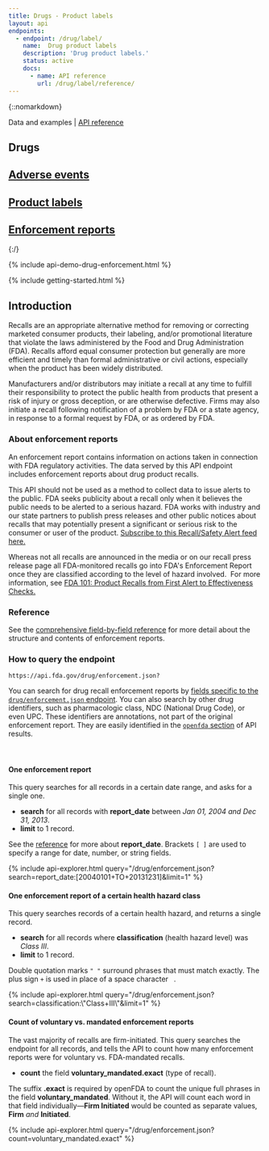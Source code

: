 ```yaml
---
title: Drugs - Product labels
layout: api
endpoints:
  - endpoint: /drug/label/
    name:  Drug product labels
    description: 'Drug product labels.'
    status: active
    docs:
      - name: API reference
        url: /drug/label/reference/
---
```

{::nomarkdown}
<section class="content-heading api {% if page.cover %}cover{% endif %}" style="background-image:url('{{ site.baseurl }}/assets/img/{{ page.cover }}');">
  <div class="content-heading-text">
    <div class="content-heading-title">
      Data and examples | <a href="{{ site.baseurl }}/drug/label/reference/">API reference</a>
    </div>
    <h1>Drugs</h1>
  </div>
</section>

<div class="row tabs">
  <div class="col-sm-4 tab"><h2><a href="{{ site.baseurl }}/drug/event/">Adverse events</a></h2></div>
  <div class="col-sm-4 tab selected"><h2><a href="#">Product labels</a></h2></div>
  <div class="col-sm-4 tab"><h2><a href="{{ site.baseurl }}/drug/enforcement/">Enforcement reports</a></h2></div>
</div>
{:/}

<section id="endpoint">

{% include api-demo-drug-enforcement.html %}

{% include getting-started.html %}

## Introduction

Recalls are an appropriate alternative method for removing or correcting marketed consumer products, their labeling, and/or promotional literature that violate the laws administered by the Food and Drug Administration (FDA). Recalls afford equal consumer protection but generally are more efficient and timely than formal administrative or civil actions, especially when the product has been widely distributed.

Manufacturers and/or distributors may initiate a recall at any time to fulfill their responsibility to protect the public health from products that present a risk of injury or gross deception, or are otherwise defective. Firms may also initiate a recall following notification of a problem by FDA or a state agency, in response to a formal request by FDA, or as ordered by FDA.


### About enforcement reports

An enforcement report contains information on actions taken in connection with FDA regulatory activities. The data served by this API endpoint includes enforcement reports about drug product recalls.

This API should not be used as a method to collect data to issue alerts to the public. FDA seeks publicity about a recall only when it believes the public needs to be alerted to a serious hazard. FDA works with industry and our state partners to publish press releases and other public notices about recalls that may potentially present a significant or serious risk to the consumer or user of the product. [Subscribe to this Recall/Safety Alert feed here.](http://www.fda.gov/AboutFDA/ContactFDA/StayInformed/RSSFeeds/Recalls/rss.xml)

Whereas not all recalls are announced in the media or on our recall press release page all FDA-monitored recalls go into FDA's Enforcement Report once they are classified according to the level of hazard involved.  For more information, see [FDA 101: Product Recalls from First Alert to Effectiveness Checks.](http://www.fda.gov/ForConsumers/ConsumerUpdates/ucm049070.htm)

### Reference

See the <a href="reference/">comprehensive field-by-field reference</a> for more detail about the structure and contents of enforcement reports.

### How to query the endpoint

`https://api.fda.gov/drug/enforcement.json?`

You can search for drug recall enforcement reports by <a href="reference/">fields specific to the `drug/enforcement.json` endpoint</a>. You can also search by other drug identifiers, such as pharmacologic class, NDC (National Drug Code), or even UPC. These identifiers are annotations, not part of the original enforcement report. They are easily identified in the <a href="{{ site.baseurl }}/api/reference/#openfda-fields">`openfda` section</a> of API results.

<div class="api-explorer" style="margin-top: 7ex">
<div class="query">
<h4 class="query-title">One enforcement report</h4>
<div class="query-description">This query searches for all records in a certain date range, and asks for a single one.

 - **search** for all records with **report_date** between *Jan 01, 2004 and Dec 31, 2013*.
 - **limit** to 1 record.

See the [reference](reference/) for more about **report_date**. Brackets `[ ]` are used to specify a range for date, number, or string fields.
</div>
</div>
<div class="explorer">
{% include api-explorer.html query="/drug/enforcement.json?search=report_date:[20040101+TO+20131231]&limit=1" %}
</div>
</div>

<div class="api-explorer">
<div class="query">
<h4 class="query-title">One enforcement report of a certain health hazard class</h4>
<div class="query-description">This query searches records of a certain health hazard, and returns a single record.

 - **search** for all records where **classification** (health hazard level) was *Class III*.
 - **limit** to 1 record.

Double quotation marks `" "` surround phrases that must match exactly. The plus sign `+` is used in place of a space character ` `.
</div>
</div>
<div class="explorer">
{% include api-explorer.html query="/drug/enforcement.json?search=classification:\"Class+III\"&limit=1" %}
</div>
</div>

<div class="api-explorer">
<div class="query">
<h4 class="query-title">Count of voluntary vs. mandated enforcement reports</h4>
<div class="query-description">The vast majority of recalls are firm-initiated. This query searches the endpoint for all records, and tells the API to count how many enforcement reports were for voluntary vs. FDA-mandated recalls. 

 - **count** the field **voluntary_mandated.exact** (type of recall).

The suffix **.exact** is required by openFDA to count the unique full phrases in the field **voluntary_mandated**. Without it, the API will count each word in that field individually—**Firm Initiated** would be counted as separate values, **Firm** *and* **Initiated**.
</div>
<!-- <svg class="chart"></svg> -->
</div>
<div class="explorer">
{% include api-explorer.html query="/drug/enforcement.json?count=voluntary_mandated.exact" %}
</div>
</div>

</section>

